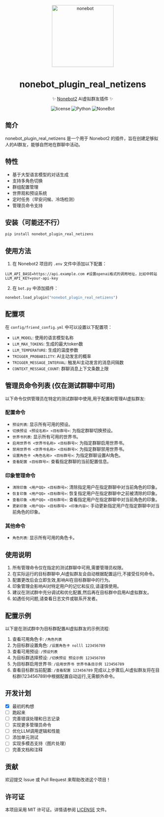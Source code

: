 <div align="center">

  <a href="https://nonebot.dev/">
    <img src="https://nonebot.dev/logo.png" width="200" height="200" alt="nonebot">
  </a>

# nonebot_plugin_real_netizens


✨ [Nonebot2](https://github.com/nonebot/nonebot2) AI虚拟群友插件 ✨
<p align="center">
  <img src="https://img.shields.io/github/license/miaotouy/nonebot_plugin_real_netizens" alt="license">
  <img src="https://img.shields.io/badge/python-3.9+-blue.svg" alt="Python">
  <img src="https://img.shields.io/badge/nonebot-2.3.0+-red.svg" alt="NoneBot">
</p>
</div>


## 简介
nonebot_plugin_real_netizens 是一个用于 Nonebot2 的插件，旨在创建足够拟人的AI群友，能够自然地在群聊中活动。
## 特性
- 基于大型语言模型的对话生成
- 支持多角色切换
- 群组配置管理
- 世界观和预设系统
- 定时任务（早安问候、冷场检测）
- 管理员命令支持
## 安装（可能还不行）
```bash
pip install nonebot_plugin_real_netizens
```
## 使用方法
1. 在 Nonebot2 项目的 `.env` 文件中添加以下配置：
```env
LLM_API_BASE=https://api.example.com #设置openai格式的调用地址，比如中转站
LLM_API_KEY=your-api-key
```
2. 在 `bot.py` 中添加插件：
```python
nonebot.load_plugin("nonebot_plugin_real_netizens")
```
## 配置项
在 `config/friend_config.yml` 中可以设置以下配置项：
- `LLM_MODEL`: 使用的语言模型名称
- `LLM_MAX_TOKENS`: 生成的最大token数
- `LLM_TEMPERATURE`: 生成的温度参数
- `TRIGGER_PROBABILITY`: AI主动发言的概率
- `TRIGGER_MESSAGE_INTERVAL`: 触发AI主动发言的消息间隔数
- `CONTEXT_MESSAGE_COUNT`: 群聊消息上下文条数上限

## 管理员命令列表 (仅在测试群聊中可用)
以下命令仅供管理员在特定的测试群聊中使用,用于配置和管理AI虚拟群友:
### 配置命令
- `预设列表`: 显示所有可用的预设。
- `切换预设 <预设名称> <目标群号>`: 为指定群聊切换预设。
- `世界书列表`: 显示所有可用的世界书。
- `启用世界书 <世界书名称> <目标群号>`: 为指定群聊启用世界书。
- `禁用世界书 <世界书名称> <目标群号>`: 为指定群聊禁用世界书。
- `设置角色卡 <角色名称> <目标群号>`: 为指定群聊设置AI角色。
- `查看配置 <目标群号>`: 查看指定群聊的当前配置信息。
### 印象管理命令
- `清除印象 <用户QQ> <目标群号>`: 清除指定用户在指定群聊中对当前角色的印象。
- `恢复印象 <用户QQ> <目标群号>`: 恢复指定用户在指定群聊中之前被清除的印象。
- `查看印象 <用户QQ> <目标群号>`: 查看指定用户在指定群聊中对当前角色的印象。
- `更新印象 <用户QQ> <目标群号> <印象内容>`: 手动更新指定用户在指定群聊中对当前角色的印象。
### 其他命令
- `角色列表`: 显示所有可用的角色卡。
## 使用说明
1. 所有管理命令仅在指定的测试群聊中可用,需要管理员权限。
2. 在实际运行的目标群聊中,AI虚拟群友会自动根据配置运行,不接受任何命令。
3. 配置更改后会立即生效,影响AI在目标群聊中的行为。
4. 印象管理会影响AI对特定用户的记忆和反应,请谨慎使用。
5. 建议在测试群中充分调试和优化配置,然后再在目标群中启用AI虚拟群友。
6. 如遇任何问题,请查看日志文件或联系开发者。
## 配置示例
以下是在测试群中为目标群配置AI虚拟群友的示例流程:
1. 查看可用角色卡: `/角色列表`
2. 为目标群设置角色: `/设置角色卡 nolll 123456789`
3. 查看可用预设: `/预设列表`
4. 为目标群选择预设: `/切换预设 预设示例 123456789`
5. 为目标群启用世界书: `/启用世界书 世界书条目示例 123456789`
6. 查看目标群当前配置: `/查看配置 123456789`
完成以上步骤后,AI虚拟群友将在目标群(123456789)中根据配置自动运行,无需额外命令。

## 开发计划
- [x] 最初的构想
- [ ] 跑起来
- [ ] 完善错误处理和日志记录
- [ ] 实现更多管理员命令
- [ ] 优化LLM调用逻辑和性能
- [ ] 添加单元测试
- [ ] 实现多模态支持（图片处理）
- [ ] 完善文档和注释
## 贡献
欢迎提交 Issue 或 Pull Request 来帮助改进这个项目！
## 许可证
本项目采用 MIT 许可证。详情请参阅 [LICENSE](LICENSE) 文件。
